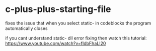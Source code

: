 # c-plus-plus-starting-file
fixes the issue that when you select static- in codeblocks the program automatically closes

if you cant understand static- dll error fixing then watch this tutorial: https://www.youtube.com/watch?v=fIdbFhaLI20
